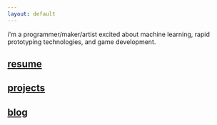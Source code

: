 ```yaml
---
layout: default
---
```

i'm a programmer/maker/artist excited about machine learning, rapid prototyping technologies, and game development.
## [resume](../assets/resume)
## [projects](./projects)
## [blog](./blog)
<!-- <img src="../assets/me.jpg" alt="me! (circa january 2021)" width="400"/> -->

